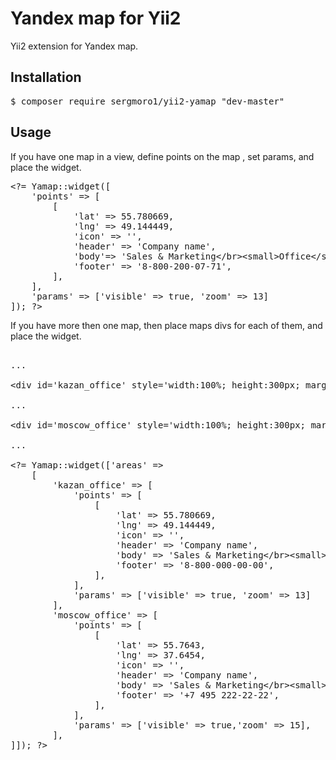 <h1>Yandex map for Yii2</h1>

Yii2 extension for Yandex map.

<h2>Installation</h2>

<pre>
$ composer require sergmoro1/yii2-yamap "dev-master"
</pre>

<h2>Usage</h2>

If you have one map in a view, 
define points on the map , set params, and place the widget.

<pre>
&lt;?= Yamap::widget([
	'points' =&gt; [
		[
			'lat' =&gt; 55.780669,
			'lng' =&gt; 49.144449,
			'icon' =&gt; '',
			'header' =&gt; 'Company name',
			'body'=&gt; 'Sales & Marketing&lt;/br&gt;&lt;small&gt;Office&lt;/small&gt;',
			'footer' =&gt; '8-800-200-07-71',
		],
	],
	'params' =&gt; ['visible' =&gt; true, 'zoom' =&gt; 13]
]); ?&gt;
</pre>

If you have more then one map, then place maps divs for each of them, and place the widget.

<pre>

...

&lt;div id='kazan_office' style='width:100%; height:300px; margin-right:10px; display:none;'&gt;&lt;/div&gt;

...

&lt;div id='moscow_office' style='width:100%; height:300px; margin-right:10px; display:none;'&gt;&lt;/div&gt;

...

&lt;?= Yamap::widget(['areas' =&gt;
	[
		'kazan_office' =&gt; [
			'points' =&gt; [
				[
					'lat' =&gt; 55.780669,
					'lng' =&gt; 49.144449,
					'icon' =&gt; '',
					'header' =&gt; 'Company name',
					'body' =&gt; 'Sales & Marketing&lt;/br&gt;&lt;small&gt;Kazan office&lt;/small&gt;',
					'footer' =&gt; '8-800-000-00-00',
				],
			],
			'params' =&gt; ['visible' =&gt; true, 'zoom' =&gt; 13]
		],
		'moscow_office' =&gt; [
			'points' =&gt; [
				[
					'lat' =&gt; 55.7643,
					'lng' =&gt; 37.6454,
					'icon' =&gt; '',
					'header' =&gt; 'Company name',
					'body' =&gt; 'Sales & Marketing&lt;/br&gt;&lt;small&gt;Moscow office&lt;/small&gt;',
					'footer' =&gt; '+7 495 222-22-22',
				],
			],
			'params' =&gt; ['visible' =&gt; true,'zoom' =&gt; 15],
		],
]]); ?&gt;
</pre>

